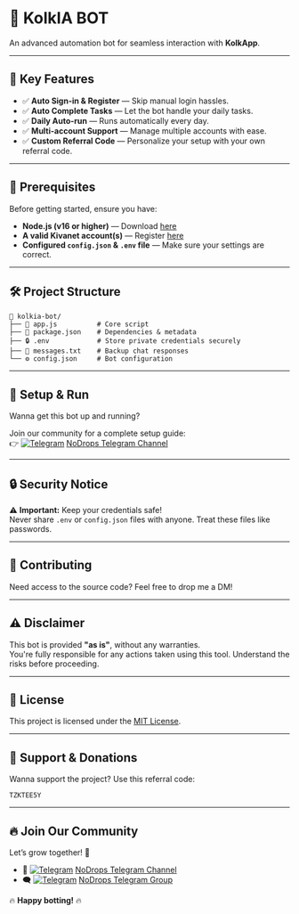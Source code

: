 # 🚀 KolkIA BOT

An advanced automation bot for seamless interaction with **KolkApp**.

---

## 🎯 **Key Features**

- ✅ **Auto Sign-in & Register** — Skip manual login hassles.
- ✅ **Auto Complete Tasks** — Let the bot handle your daily tasks.
- ✅ **Daily Auto-run** — Runs automatically every day.
- ✅ **Multi-account Support** — Manage multiple accounts with ease.
- ✅ **Custom Referral Code** — Personalize your setup with your own referral code.

---

## 🔧 **Prerequisites**

Before getting started, ensure you have:

- **Node.js (v16 or higher)** — Download [here](https://nodejs.org/en/download/)
- **A valid Kivanet account(s)** — Register [here](https://klokapp.ai?referral_code=TZKTEE5Y)
- **Configured `config.json` & `.env` file** — Make sure your settings are correct.

---

## 🛠️ **Project Structure**

```plaintext
📁 kolkia-bot/
├── 📄 app.js          # Core script
├── 📄 package.json    # Dependencies & metadata
├── 🔒 .env            # Store private credentials securely
├── 📝 messages.txt    # Backup chat responses
└── ⚙️ config.json     # Bot configuration
```

---

## 🚀 **Setup & Run**

Wanna get this bot up and running?

Join our community for a complete setup guide:  
👉 [![Telegram](https://upload.wikimedia.org/wikipedia/commons/thumb/8/82/Telegram_logo.svg/12px-Telegram_logo.svg.png)](https://t.me/NoDrops) [NoDrops Telegram Channel](https://t.me/NoDrops)

---

## 🔒 **Security Notice**

⚠️ **Important:** Keep your credentials safe!  
Never share `.env` or `config.json` files with anyone. Treat these files like passwords.

---

## 🤝 **Contributing**

Need access to the source code? Feel free to drop me a DM!

---

## ⚠️ **Disclaimer**

This bot is provided **"as is"**, without any warranties.  
You're fully responsible for any actions taken using this tool. Understand the risks before proceeding.

---

## 📜 **License**

This project is licensed under the [MIT License](https://github.com/itsnodrops/kolkia-bot/blob/main/LICENSE).

---

## 💖 **Support & Donations**

Wanna support the project? Use this referral code:

```
TZKTEE5Y
```

---

## 🔥 **Join Our Community**

Let’s grow together! 🎉

- 💬 [![Telegram](https://upload.wikimedia.org/wikipedia/commons/thumb/8/82/Telegram_logo.svg/12px-Telegram_logo.svg.png)](https://t.me/NoDrops) [NoDrops Telegram Channel](https://t.me/NoDrops)
- 🗨️ [![Telegram](https://upload.wikimedia.org/wikipedia/commons/thumb/8/82/Telegram_logo.svg/12px-Telegram_logo.svg.png)](https://t.me/NoDropsChat) [NoDrops Telegram Group](https://t.me/NoDropsChat)

🔥 **Happy botting!** 🔥


